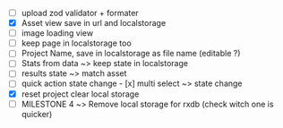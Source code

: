 - [ ] upload zod validator + formater
- [x] Asset view save in url and localstorage
- [ ] image loading view
- [ ] keep page in localstorage too
- [ ] Project Name, save in localstorage as file name (editable ?)
- [ ] Stats from data ~> keep state in localstorage
- [ ] results state ~> match asset
- [ ] quick action state change
- [x] multi select ~> state change
- [x] reset project clear local storage
- [ ] MILESTONE 4 ~> Remove local storage for rxdb (check witch one is quicker)

